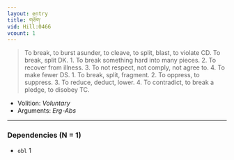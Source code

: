 ```yaml
---
layout: entry
title: གཅོག་
vid: Hill:0466
vcount: 1
---
```

> To break, to burst asunder, to cleave, to split, blast, to violate CD\. To break, split DK\. 1\. To break something hard into many pieces\. 2\. To recover from illness\. 3\. To not respect, not comply, not agree to\. 4\. To make fewer DS\. 1\. To break, split, fragment\. 2\. To oppress, to suppress\. 3\. To reduce, deduct, lower\. 4\. To contradict, to break a pledge, to disobey TC\.

* Volition: _Voluntary_
* Arguments: _Erg-Abs_

---

### Dependencies (N = 1)
* `obl` 1
